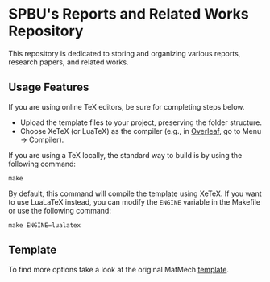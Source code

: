 # SPBU's Reports and Related Works Repository

This repository is dedicated to storing and organizing various reports, research papers, and related works. 

## Usage Features

If you are using online TeX editors, be sure for completing steps below.
- Upload the template files to your project, preserving the folder structure.
- Choose XeTeX (or LuaTeX) as the compiler (e.g., in [Overleaf](https://www.overleaf.com/), go to Menu -> Compiler).

If you are using a TeX locally, the standard way to build is by using the following command:
```
make
```
By default, this command will compile the template using XeTeX. If you want to use LuaLaTeX instead, you can modify the `ENGINE` variable in the Makefile or use the following command:
```
make ENGINE=lualatex
```

## Template 
To find more options take a look at the original MatMech [template](https://github.com/spbu-se/matmex-diploma-template).
